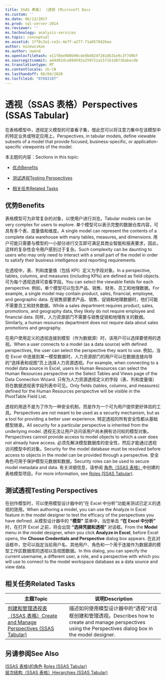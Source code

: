 ```yaml
---
title: SSAS 表格)  (透视 |Microsoft Docs
ms.custom: ''
ms.date: 06/13/2017
ms.prod: sql-server-2014
ms.reviewer: ''
ms.technology: analysis-services
ms.topic: conceptual
ms.assetid: 1f78c3a1-ce2c-4e7f-a277-71a657692bea
author: minewiskan
ms.author: owend
ms.openlocfilehash: e11f8be980b99c4e9bd824f281db31e9c3f7d9bf
ms.sourcegitcommit: ad4d92dce894592a259721a1571b1d8736abacdb
ms.translationtype: MT
ms.contentlocale: zh-CN
ms.lasthandoff: 08/04/2020
ms.locfileid: "87683107"
---
```

# <a name="perspectives-ssas-tabular"></a><span data-ttu-id="29aa3-102">透视（SSAS 表格）</span><span class="sxs-lookup"><span data-stu-id="29aa3-102">Perspectives (SSAS Tabular)</span></span>
  <span data-ttu-id="29aa3-103">在表格模型中，透视定义模型的可查看子集，借此您可以将注意力集中在该模型中的特定业务或特定应用上。</span><span class="sxs-lookup"><span data-stu-id="29aa3-103">Perspectives, in tabular models, define viewable subsets of a model that provide focused, business-specific, or application-specific viewpoints of the model.</span></span>  
  
 <span data-ttu-id="29aa3-104">本主题的内容：</span><span class="sxs-lookup"><span data-stu-id="29aa3-104">Sections in this topic:</span></span>  
  
-   [<span data-ttu-id="29aa3-105">优点</span><span class="sxs-lookup"><span data-stu-id="29aa3-105">Benefits</span></span>](#bkmk_understanding)  
  
-   [<span data-ttu-id="29aa3-106">测试透视</span><span class="sxs-lookup"><span data-stu-id="29aa3-106">Testing Perspectives</span></span>](#bkmk_testpersp)  
  
-   [<span data-ttu-id="29aa3-107">相关任务</span><span class="sxs-lookup"><span data-stu-id="29aa3-107">Related Tasks</span></span>](#bkmk_related_tasks)  
  
##  <a name="benefits"></a><a name="bkmk_understanding"></a> <span data-ttu-id="29aa3-108">优势</span><span class="sxs-lookup"><span data-stu-id="29aa3-108">Benefits</span></span>  
 <span data-ttu-id="29aa3-109">表格模型可为非常复杂的对象，以使用户进行浏览。</span><span class="sxs-lookup"><span data-stu-id="29aa3-109">Tabular models can be very complex for users to explore.</span></span> <span data-ttu-id="29aa3-110">单个模型可以表示完整的数据仓库内容，可具有多个表、度量值和维度。</span><span class="sxs-lookup"><span data-stu-id="29aa3-110">A single model can represent the contents of a complete data warehouse with many tables, measures, and dimensions.</span></span> <span data-ttu-id="29aa3-111">用户可能只需要与模型的一小部分进行交互即可满足其商业智能和报表要求，因此，这样的复杂性会令用户感到过于复杂。</span><span class="sxs-lookup"><span data-stu-id="29aa3-111">Such complexity can be daunting to users who may only need to interact with a small part of the model in order to satisfy their business intelligence and reporting requirements.</span></span>  
  
 <span data-ttu-id="29aa3-112">在透视中，表、列和度量值（包括 KPI）定义为字段对象。</span><span class="sxs-lookup"><span data-stu-id="29aa3-112">In a perspective, tables, columns, and measures (including KPIs) are defined as field objects.</span></span> <span data-ttu-id="29aa3-113">可为每个透视选择可查看字段。</span><span class="sxs-lookup"><span data-stu-id="29aa3-113">You can select the viewable fields for each perspective.</span></span> <span data-ttu-id="29aa3-114">例如，单个模型可以包含产品、销售、财务、员工和地理数据。</span><span class="sxs-lookup"><span data-stu-id="29aa3-114">For example, a single model may contain product, sales, financial, employee, and geographic data.</span></span> <span data-ttu-id="29aa3-115">在销售部要求产品、销售、促销和地理数据时，他们可能不需要员工和财务数据。</span><span class="sxs-lookup"><span data-stu-id="29aa3-115">While a sales department requires product, sales, promotions, and geography data, they likely do not require employee and financial data.</span></span> <span data-ttu-id="29aa3-116">同样，人力资源部门不需要与销售促销和地理有关的数据。</span><span class="sxs-lookup"><span data-stu-id="29aa3-116">Similarly, a human resources department does not require data about sales promotions and geography.</span></span>  
  
 <span data-ttu-id="29aa3-117">在用户使用定义的透视连接到模型（作为数据源）时，该用户可以选择要使用的透视。</span><span class="sxs-lookup"><span data-stu-id="29aa3-117">When a user connects to a model (as a data source) with defined perspectives, the user can select the perspective they want to use.</span></span> <span data-ttu-id="29aa3-118">例如，当在 Excel 中连接到某一模型数据时，人力资源部门的用户可以在数据连接向导的“选择表和视图”页上选择人力资源透视。</span><span class="sxs-lookup"><span data-stu-id="29aa3-118">For example, when connecting to a model data source in Excel, users in Human Resources can select the Human Resources perspective on the Select Tables and Views page of the Data Connection Wizard.</span></span> <span data-ttu-id="29aa3-119">只有为人力资源透视定义的字段（表、列和度量值）将在数据透视表字段列表中可见。</span><span class="sxs-lookup"><span data-stu-id="29aa3-119">Only fields (tables, columns, and measures) defined for the Human Resources perspective will be visible in the PivotTable Field List.</span></span>  
  
 <span data-ttu-id="29aa3-120">透视的用途不是为了作为一种安全机制，而是作为一个可为用户提供更好体验的工具。</span><span class="sxs-lookup"><span data-stu-id="29aa3-120">Perspectives are not meant to be used as a security mechanism, but as a tool for providing a better user experience.</span></span> <span data-ttu-id="29aa3-121">特定透视的所有安全性都从基础模型继承。</span><span class="sxs-lookup"><span data-stu-id="29aa3-121">All security for a particular perspective is inherited from the underlying model.</span></span> <span data-ttu-id="29aa3-122">透视无法让用户访问该用户尚未拥有访问权的模型对象。</span><span class="sxs-lookup"><span data-stu-id="29aa3-122">Perspectives cannot provide access to model objects to which a user does not already have access.</span></span> <span data-ttu-id="29aa3-123">必须先解决模型数据库的安全性，然后才能通过透视访问模型中的对象。</span><span class="sxs-lookup"><span data-stu-id="29aa3-123">Security for the model database must be resolved before access to objects in the model can be provided through a perspective.</span></span> <span data-ttu-id="29aa3-124">安全角色可用于保护模型元数据和数据。</span><span class="sxs-lookup"><span data-stu-id="29aa3-124">Security roles can be used to secure model metadata and data.</span></span> <span data-ttu-id="29aa3-125">有关详细信息，请参阅 [角色（SSAS 表格）](roles-ssas-tabular.md)中创建的表格模型项目。</span><span class="sxs-lookup"><span data-stu-id="29aa3-125">For more information, see [Roles &#40;SSAS Tabular&#41;](roles-ssas-tabular.md).</span></span>  
  
##  <a name="testing-perspectives"></a><a name="bkmk_testpersp"></a><span data-ttu-id="29aa3-126">测试透视</span><span class="sxs-lookup"><span data-stu-id="29aa3-126">Testing Perspectives</span></span>  
 <span data-ttu-id="29aa3-127">在创作模型时，可以使用模型设计器中的“在 Excel 中分析”功能来测试已定义的透视的效用。</span><span class="sxs-lookup"><span data-stu-id="29aa3-127">When authoring a model, you can use the Analyze in Excel feature in the model designer to test the efficacy of the perspectives you have defined.</span></span> <span data-ttu-id="29aa3-128">从模型设计器中的 **“模型”** 菜单中，当您单击 **“在 Excel 中分析”** 时，在打开 Excel 之前，将会出现 **“选择凭据和透视”** 对话框。</span><span class="sxs-lookup"><span data-stu-id="29aa3-128">From the **Model** menu in the model designer, when you click **Analyze in Excel**, before Excel opens, the **Choose Credentials and Perspective** dialog box appears.</span></span> <span data-ttu-id="29aa3-129">在此对话框中，您可以指定当前用户名、其他用户、角色和一个用于连接作为数据源的模型工作区数据库的透视以及视图数据。</span><span class="sxs-lookup"><span data-stu-id="29aa3-129">In this dialog, you can specify the current username, a different user, a role, and a perspective with which you will use to connect to the model workspace database as a data source and view data.</span></span>  
  
##  <a name="related-tasks"></a><a name="bkmk_related_tasks"></a> <span data-ttu-id="29aa3-130">相关任务</span><span class="sxs-lookup"><span data-stu-id="29aa3-130">Related Tasks</span></span>  
  
|<span data-ttu-id="29aa3-131">主题</span><span class="sxs-lookup"><span data-stu-id="29aa3-131">Topic</span></span>|<span data-ttu-id="29aa3-132">说明</span><span class="sxs-lookup"><span data-stu-id="29aa3-132">Description</span></span>|  
|-----------|-----------------|  
|[<span data-ttu-id="29aa3-133">创建和管理透视表（SSAS 表格）</span><span class="sxs-lookup"><span data-stu-id="29aa3-133">Create and Manage Perspectives &#40;SSAS Tabular&#41;</span></span>](perspectives-ssas-tabular.md)|<span data-ttu-id="29aa3-134">描述如何使用模型设计器中的“透视”对话框创建和管理透视。</span><span class="sxs-lookup"><span data-stu-id="29aa3-134">Describes how to create and manage perspectives using the Perspectives dialog box in the model designer.</span></span>|  
  
## <a name="see-also"></a><span data-ttu-id="29aa3-135">另请参阅</span><span class="sxs-lookup"><span data-stu-id="29aa3-135">See Also</span></span>  
 <span data-ttu-id="29aa3-136">[&#40;SSAS 表格&#41;的角色](roles-ssas-tabular.md) </span><span class="sxs-lookup"><span data-stu-id="29aa3-136">[Roles &#40;SSAS Tabular&#41;](roles-ssas-tabular.md) </span></span>  
 [<span data-ttu-id="29aa3-137">层次结构（SSAS 表格）</span><span class="sxs-lookup"><span data-stu-id="29aa3-137">Hierarchies &#40;SSAS Tabular&#41;</span></span>](hierarchies-ssas-tabular.md)  
  
  
